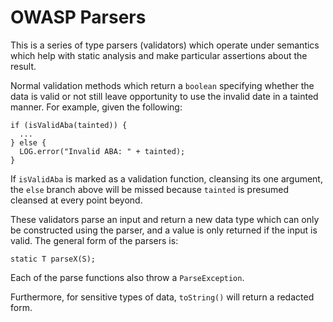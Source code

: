 OWASP Parsers
=============

This is a series of type parsers (validators) which operate under
semantics which help with static analysis and make particular
assertions about the result.

Normal validation methods which return a `boolean` specifying whether
the data is valid or not still leave opportunity to use the invalid
date in a tainted manner. For example, given the following:

    if (isValidAba(tainted)) {
      ...
    } else {
      LOG.error("Invalid ABA: " + tainted);
    }

If `isValidAba` is marked as a validation function, cleansing its one
argument, the `else` branch above will be missed because `tainted` is
presumed cleansed at every point beyond.

These validators parse an input and return a new data type which can
only be constructed using the parser, and a value is only returned if
the input is valid. The general form of the parsers is:

    static T parseX(S);

Each of the parse functions also throw a `ParseException`.

Furthermore, for sensitive types of data, `toString()` will return a
redacted form.
